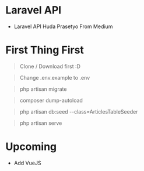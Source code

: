 # Laravel API

- Laravel API Huda Prasetyo From Medium

# First Thing First
> Clone / Download first :D

> Change .env.example to .env

> php artisan migrate

> composer dump-autoload

> php artisan db:seed --class=ArticlesTableSeeder

> php artisan serve

# Upcoming
- Add VueJS
